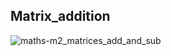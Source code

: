 ## Matrix_addition
![maths-m2_matrices_add_and_sub](https://user-images.githubusercontent.com/99868658/207375995-7d216136-a1cc-4e81-bf76-806ab75a1b0f.png)

